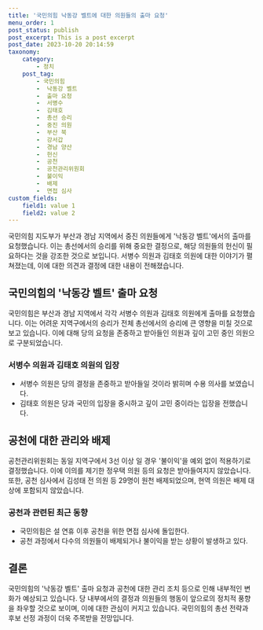```yaml
---
title: '국민의힘 낙동강 벨트에 대한 의원들의 출마 요청'
menu_order: 1
post_status: publish
post_excerpt: This is a post excerpt
post_date: 2023-10-20 20:14:59
taxonomy:
    category:
        - 정치
    post_tag:
        - 국민의힘
        -  낙동강 벨트
        -  출마 요청
        -  서병수
        -  김태호
        -  총선 승리
        -  중진 의원
        -  부산 북
        -  강서갑
        -  경남 양산
        -  헌신
        -  공천
        -  공천관리위원회
        -  불이익
        -  배제
        -  면접 심사
custom_fields:
    field1: value 1
    field2: value 2
---
```



국민의힘 지도부가 부산과 경남 지역에서 중진 의원들에게 '낙동강 벨트'에서의 출마를 요청했습니다. 이는 총선에서의 승리를 위해 중요한 결정으로, 해당 의원들의 헌신이 필요하다는 것을 강조한 것으로 보입니다. 서병수 의원과 김태호 의원에 대한 이야기가 펼쳐졌는데, 이에 대한 의견과 결정에 대한 내용이 전해졌습니다.

## 국민의힘의 '낙동강 벨트' 출마 요청
국민의힘은 부산과 경남 지역에서 각각 서병수 의원과 김태호 의원에게 출마를 요청했습니다. 이는 어려운 지역구에서의 승리가 전체 총선에서의 승리에 큰 영향을 미칠 것으로 보고 있습니다. 이에 대해 당의 요청을 존중하고 받아들인 의원과 깊이 고민 중인 의원으로 구분되었습니다.

### 서병수 의원과 김태호 의원의 입장
- 서병수 의원은 당의 결정을 존중하고 받아들일 것이라 밝히며 수용 의사를 보였습니다.
- 김태호 의원은 당과 국민의 입장을 중시하고 깊이 고민 중이라는 입장을 전했습니다.

## 공천에 대한 관리와 배제
공천관리위원회는 동일 지역구에서 3선 이상 일 경우 '불이익'을 예외 없이 적용하기로 결정했습니다. 이에 이의를 제기한 정우택 의원 등의 요청은 받아들여지지 않았습니다. 또한, 공천 심사에서 김성태 전 의원 등 29명이 원천 배제되었으며, 현역 의원은 배제 대상에 포함되지 않았습니다.

### 공천과 관련된 최근 동향
- 국민의힘은 설 연휴 이후 공천을 위한 면접 심사에 돌입한다.
- 공천 과정에서 다수의 의원들이 배제되거나 불이익을 받는 상황이 발생하고 있다.

## 결론
국민의힘의 '낙동강 벨트' 출마 요청과 공천에 대한 관리 조치 등으로 인해 내부적인 변화가 예상되고 있습니다. 당 내부에서의 결정과 의원들의 행동이 앞으로의 정치적 풍향을 좌우할 것으로 보이며, 이에 대한 관심이 커지고 있습니다. 국민의힘의 총선 전략과 후보 선정 과정이 더욱 주목받을 전망입니다.
